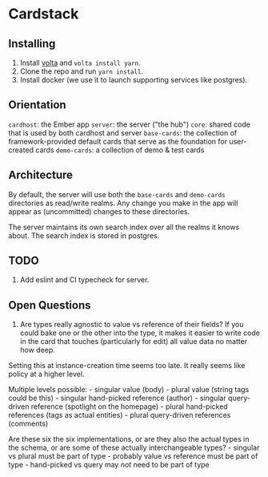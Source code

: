# Cardstack

## Installing

1. Install [volta](https://volta.sh/) and `volta install yarn`.
2. Clone the repo and run `yarn install`.
3. Install docker (we use it to launch supporting services like postgres).

## Orientation

`cardhost`: the Ember app
`server`: the server ("the hub")
`core`: shared code that is used by both cardhost and server
`base-cards`: the collection of framework-provided default cards that serve as the foundation for user-created cards
`demo-cards`: a collection of demo & test cards

## Architecture

By default, the server will use both the `base-cards` and `demo-cards` directories as read/write realms. Any change you make in the app will appear as (uncommitted) changes to these directories.

The server maintains its own search index over all the realms it knows about. The search index is stored in postgres.

## TODO

1. Add eslint and CI typecheck for server.

## Open Questions

1. Are types really agnostic to value vs reference of their fields? If you could bake one or the other into the type, it makes it easier to write code in the card that touches (particularly for edit) all value data no matter how deep.

  Setting this at instance-creation time seems too late. It really seems like policy at a higher level.

  Multiple levels possible:
    - singular value (body)
    - plural value (string tags could be this)
    - singular hand-picked reference (author)
    - singular query-driven reference (spotlight on the homepage)
    - plural hand-picked references (tags as actual entities)
    - plural query-driven references (comments)

  Are these six the six implementations, or are they also the actual types in the schema, or are some of these actually interchangeable types?
    - singular vs plural must be part of type
    - probably value vs reference must be part of type
    - hand-picked vs query may *not* need to be part of type
